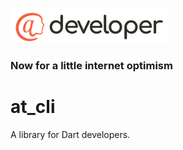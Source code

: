 ![image alt <](../.github/@developersmall.png) 
### Now for a little internet optimism

# at_cli
A library for Dart developers.
